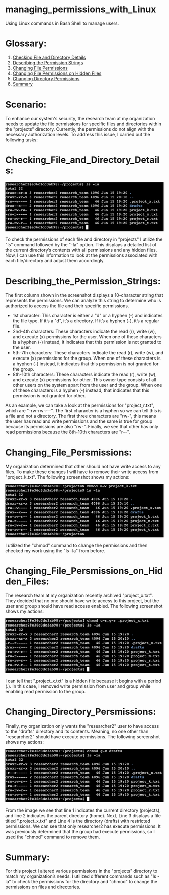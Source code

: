 # managing_permissions_with_Linux
Using Linux commands in Bash Shell to manage users.

# Glossary:
1. [Checking File and Directory Details](#checking_file_and_directory_details)
2. [Describing the Permission Strings](#describing_the_permission_strings)
3. [Changing File Permissions](#Changing_File_Persmissions)
4. [Changing File Permissions on Hidden Files](#changing_file_permissions_on_hidden_files)
5. [Changing Directory Permissions](#changing_directory_permissions)
6. [Summary](#summary)

# Scenario:

To enhance our system's security, the research team at my organization needs to update the file permissions for specific files and directories within the "projects" directory. Currently, the permissions do not align with the necessary authorization levels. To address this issue, I carried out the following tasks:

# Checking_File_and_Directory_Details:

![Image](https://github.com/AxelVx1/managing_permissions_with_Linux/blob/main/Linux1.png?raw=true)

To check the permissions of each file and directory in "projects" I utilize the "ls" command followed by the "-la" option. This displays a detailed list of the current directory’s contents with all permissions and any hidden files. Now, I can use this information to look at the permissions associated with each file/directory and adjust them accordingly.

# Describing_the_Permission_Strings:

The first column shown in the screenshot displays a 10-character string that represents the permissions. We can analyze this string to determine who is authorized to access the file and their specific permissions.

 - 1st character: This character is either a "d" or a hyphen (-) and indicates the file type. If it’s a "d", it’s a directory. If it’s a hyphen (-), it’s a regular file.
 - 2nd-4th characters: These characters indicate the read (r), write (w), and execute (x) permissions for the user. When one of these characters is a hyphen (-) instead, it indicates that this permission is not granted to the user.
 - 5th-7th characters: These characters indicate the read (r), write (w), and execute (x) permissions for the group. When one of these characters is a hyphen (-) instead, it indicates that this permission is not granted for the group.
 - 8th-10th characters: These characters indicate the read (r), write (w), and execute (x) permissions for other. This owner type consists of all other users on the system apart from the user and the group. When one of these characters is a hyphen (-) instead, that indicates that this permission is not granted for other.

As an example, we can take a look at the permissions for "project_r.txt", which are "-rw-rw-r--". The first character is a hyphen so we can tell this is a file and not a directory. The first three characters are "rw-", this means the user has read and write permissions and the same is true for group because its permissions are also "rw-". Finally, we see that other has only read permissions because the 8th-10th characters are "r–-". 

# Changing_File_Persmissions:

My organization determined that other should not have write access to any files. To make these changes I will have to remove their write access from "project_k.txt". The following screenshot shows my actions:

![Image](https://github.com/AxelVx1/managing_permissions_with_Linux/blob/main/Linux2.png?raw=true)

I utilized the "chmod" command to change the permissions and then checked my work using the "ls -la" from before.

# Changing_File_Persmissions_on_Hidden_Files:

The research team at my organization recently archived "project_x.txt". They decided that no one should have write access to this project, but the user and group should have read access enabled. The following screenshot shows my actions:

![Image](https://github.com/AxelVx1/managing_permissions_with_Linux/blob/main/Linux3.png?raw=true)

I can tell that ".project_x.txt" is a hidden file because it begins with a period (.). In this case, I removed write permission from user and group while enabling read permission to the group. 

# Changing_Directory_Persmissions:

Finally, my organization only wants the "researcher2" user to have access to the "drafts" directory and its contents. Meaning, no one other than "researcher2" should have execute permissions. The following screenshot shows my actions:

![Image](https://github.com/AxelVx1/managing_permissions_with_Linux/blob/main/Linux4.png?raw=true)

From the image we see that line 1 indicates the current directory (projects), and line 2 indicates the parent directory (home). Next, Line 3 displays a file titled ".project_x.txt" and Line 4 is the directory (drafts) with restricted permissions. We can see that only researcher2 has execute permissions. It was previously determined that the group had execute permissions, so I used the "chmod" command to remove them.

# Summary:

For this project I altered various permissions in the "projects" directory to match my organization’s needs. I utilized different commands such as "ls -la" to check the permissions for the directory and "chmod" to change the permissions on files and directories.

